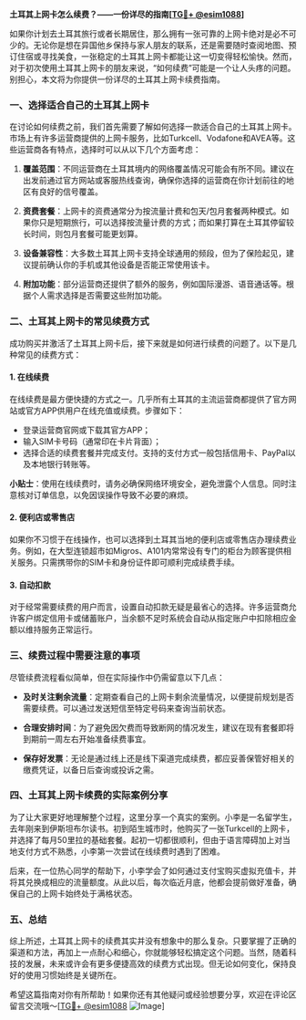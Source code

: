 **土耳其上网卡怎么续费？——一份详尽的指南[[TG💪+ @esim1088](https://t.me/s/esim1088)]**

如果你计划去土耳其旅行或者长期居住，那么拥有一张可靠的上网卡绝对是必不可少的。无论你是想在异国他乡保持与家人朋友的联系，还是需要随时查阅地图、预订住宿或寻找美食，一张稳定的土耳其上网卡都能让这一切变得轻松愉快。然而，对于初次使用土耳其上网卡的朋友来说，“如何续费”可能是一个让人头疼的问题。别担心，本文将为你提供一份详尽的土耳其上网卡续费指南。

### 一、选择适合自己的土耳其上网卡

在讨论如何续费之前，我们首先需要了解如何选择一款适合自己的土耳其上网卡。市场上有许多运营商提供的上网卡服务，比如Turkcell、Vodafone和AVEA等。这些运营商各有特点，选择时可以从以下几个方面考虑：

1. **覆盖范围**：不同运营商在土耳其境内的网络覆盖情况可能会有所不同。建议在出发前通过官方网站或客服热线查询，确保你选择的运营商在你计划前往的地区有良好的信号覆盖。
   
2. **资费套餐**：上网卡的资费通常分为按流量计费和包天/包月套餐两种模式。如果你只是短期旅行，可以选择按流量计费的方式；而如果打算在土耳其停留较长时间，则包月套餐可能更划算。

3. **设备兼容性**：大多数土耳其上网卡支持全球通用的频段，但为了保险起见，建议提前确认你的手机或其他设备是否能正常使用该卡。

4. **附加功能**：部分运营商还提供了额外的服务，例如国际漫游、语音通话等。根据个人需求选择是否需要这些附加功能。

### 二、土耳其上网卡的常见续费方式

成功购买并激活了土耳其上网卡后，接下来就是如何进行续费的问题了。以下是几种常见的续费方式：

#### 1. **在线续费**
   在线续费是最方便快捷的方式之一。几乎所有土耳其的主流运营商都提供了官方网站或官方APP供用户在线充值或续费。步骤如下：
   
   - 登录运营商官网或下载其官方APP；
   - 输入SIM卡号码（通常印在卡片背面）；
   - 选择合适的续费套餐并完成支付。支持的支付方式一般包括信用卡、PayPal以及本地银行转账等。

   **小贴士**：使用在线续费时，请务必确保网络环境安全，避免泄露个人信息。同时注意核对订单信息，以免因误操作导致不必要的麻烦。

#### 2. **便利店或零售店**
   如果你不习惯于在线操作，也可以选择到土耳其当地的便利店或零售店办理续费业务。例如，在大型连锁超市如Migros、A101内常常设有专门的柜台为顾客提供相关服务。只需携带你的SIM卡和身份证件即可顺利完成续费手续。

#### 3. **自动扣款**
   对于经常需要续费的用户而言，设置自动扣款无疑是最省心的选择。许多运营商允许客户绑定信用卡或储蓄账户，当余额不足时系统会自动从指定账户中扣除相应金额以维持服务正常运行。

### 三、续费过程中需要注意的事项

尽管续费流程看似简单，但在实际操作中仍需留意以下几点：

- **及时关注剩余流量**：定期查看自己的上网卡剩余流量情况，以便提前规划是否需要续费。可以通过发送短信至特定号码来查询当前状态。
  
- **合理安排时间**：为了避免因欠费而导致断网的情况发生，建议在现有套餐即将到期前一周左右开始准备续费事宜。

- **保存好发票**：无论是通过线上还是线下渠道完成续费，都应妥善保管好相关的缴费凭证，以备日后查询或投诉之需。

### 四、土耳其上网卡续费的实际案例分享

为了让大家更好地理解整个过程，这里分享一个真实的案例。小李是一名留学生，去年刚来到伊斯坦布尔读书。初到陌生城市时，他购买了一张Turkcell的上网卡，并选择了每月50里拉的基础套餐。起初一切都很顺利，但由于语言障碍加上对当地支付方式不熟悉，小李第一次尝试在线续费时遇到了困难。

后来，在一位热心同学的帮助下，小李学会了如何通过支付宝购买虚拟充值卡，并将其兑换成相应的流量额度。从此以后，每次临近月底，他都会提前做好准备，确保自己的上网卡始终处于满格状态。

### 五、总结

综上所述，土耳其上网卡的续费其实并没有想象中的那么复杂。只要掌握了正确的渠道和方法，再加上一点耐心和细心，你就能够轻松搞定这个问题。当然，随着科技的发展，未来或许会有更多便捷高效的续费方式出现。但无论如何变化，保持良好的使用习惯始终是关键所在。

希望这篇指南对你有所帮助！如果你还有其他疑问或经验想要分享，欢迎在评论区留言交流哦～[[TG💪+ @esim1088](https://t.me/s/esim1088) ![Image](https://i.postimg.cc/4NQfJmqS/Snipaste-2025-05-13-00-14-12.png)]